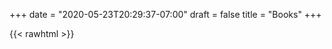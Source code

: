 +++
date = "2020-05-23T20:29:37-07:00"
draft = false
title = "Books"
+++


{{< rawhtml >}}
      <style type="text/css" media="screen">
        .gr_grid_container {
          /* customize grid container div here. eg: width: 500px; */
        }

        .gr_grid_book_container {
          /* customize book cover container div here */
          float: left;
          width: 98px;
          height: 160px;
          padding: 0px 0px;
          overflow: hidden;
        }
      </style>
      <div id="gr_grid_widget_1590292335">
        <!-- Show static html as a placeholder in case js is not enabled - javascript include will override this if things work -->
            <h2>
      <a style="text-decoration: none;" rel="nofollow" href="https://www.goodreads.com/review/list/38529766-guilherme?shelf=read&utm_medium=api&utm_source=grid_widget">Guilherme's bookshelf: read</a>
    </h2>
  <div class="gr_grid_container">
    <div class="gr_grid_book_container"><a title="As Mais Belas Coisas do Mundo" rel="nofollow" href="https://www.goodreads.com/book/show/12393343-as-mais-belas-coisas-do-mundo"><img alt="As Mais Belas Coisas do Mundo" border="0" src="https://i.gr-assets.com/images/S/compressed.photo.goodreads.com/books/1451730900l/12393343._SX98_.jpg" /></a></div>
    <div class="gr_grid_book_container"><a title="O Paraíso são os Outros" rel="nofollow" href="https://www.goodreads.com/book/show/23514087-o-para-so-s-o-os-outros"><img alt="O Paraíso são os Outros" border="0" src="https://i.gr-assets.com/images/S/compressed.photo.goodreads.com/books/1578117381l/23514087._SX98_.jpg" /></a></div>
    <div class="gr_grid_book_container"><a title="A Desobediência Civil" rel="nofollow" href="https://www.goodreads.com/book/show/17985428-a-desobedi-ncia-civil"><img alt="A Desobediência Civil" border="0" src="https://i.gr-assets.com/images/S/compressed.photo.goodreads.com/books/1369758027l/17985428._SX98_.jpg" /></a></div>
    <div class="gr_grid_book_container"><a title="A Mão Esquerda da Escuridão" rel="nofollow" href="https://www.goodreads.com/book/show/30215344-a-m-o-esquerda-da-escurid-o"><img alt="A Mão Esquerda da Escuridão" border="0" src="https://i.gr-assets.com/images/S/compressed.photo.goodreads.com/books/1463496041l/30215344._SX98_.jpg" /></a></div>
    <div class="gr_grid_book_container"><a title="O Pequeno Príncipe. Com Aquarelas do Autor" rel="nofollow" href="https://www.goodreads.com/book/show/49557364-o-pequeno-pr-ncipe-com-aquarelas-do-autor"><img alt="O Pequeno Príncipe. Com Aquarelas do Autor" border="0" src="https://i.gr-assets.com/images/S/compressed.photo.goodreads.com/books/1563387755l/49557364._SX98_SY160_.jpg" /></a></div>
    <div class="gr_grid_book_container"><a title="Afagos" rel="nofollow" href="https://www.goodreads.com/book/show/25027217-afagos"><img alt="Afagos" border="0" src="https://i.gr-assets.com/images/S/compressed.photo.goodreads.com/books/1424985754l/25027217._SX98_.jpg" /></a></div>
    <div class="gr_grid_book_container"><a title="1Q84 - Trilogia completa" rel="nofollow" href="https://www.goodreads.com/book/show/19501523-1q84---trilogia-completa"><img alt="1Q84 - Trilogia completa" border="0" src="https://i.gr-assets.com/images/S/compressed.photo.goodreads.com/books/1387211408l/19501523._SX98_.jpg" /></a></div>
    <div class="gr_grid_book_container"><a title="Alice: Aventuras de Alice no País das Maravilhas & Atráves do espelho" rel="nofollow" href="https://www.goodreads.com/book/show/6250155-alice"><img alt="Alice: Aventuras de Alice no País das Maravilhas & Atráves do espelho" border="0" src="https://i.gr-assets.com/images/S/compressed.photo.goodreads.com/books/1350419891l/6250155._SX98_.jpg" /></a></div>
    <div class="gr_grid_book_container"><a title="Sociedade do Cansaço" rel="nofollow" href="https://www.goodreads.com/book/show/30842733-sociedade-do-cansa-o"><img alt="Sociedade do Cansaço" border="0" src="https://i.gr-assets.com/images/S/compressed.photo.goodreads.com/books/1467654362l/30842733._SY160_.jpg" /></a></div>
    <div class="gr_grid_book_container"><a title="Agonia do Eros" rel="nofollow" href="https://www.goodreads.com/book/show/37944576-agonia-do-eros"><img alt="Agonia do Eros" border="0" src="https://i.gr-assets.com/images/S/compressed.photo.goodreads.com/books/1516053953l/37944576._SY160_.jpg" /></a></div>
    <div class="gr_grid_book_container"><a title="Fast, Easy Way to Learn a Language" rel="nofollow" href="https://www.goodreads.com/book/show/15848063-fast-easy-way-to-learn-a-language"><img alt="Fast, Easy Way to Learn a Language" border="0" src="https://i.gr-assets.com/images/S/compressed.photo.goodreads.com/books/1368263851l/15848063._SX98_.jpg" /></a></div>
    <div class="gr_grid_book_container"><a title="The $100 Startup: Reinvent the Way You Make a Living, Do What You Love, and Create a New Future" rel="nofollow" href="https://www.goodreads.com/book/show/12605157-the-100-startup"><img alt="The $100 Startup: Reinvent the Way You Make a Living, Do What You Love, and Create a New Future" border="0" src="https://i.gr-assets.com/images/S/compressed.photo.goodreads.com/books/1345666854l/12605157._SX98_.jpg" /></a></div>
    <div class="gr_grid_book_container"><a title="Docker for Data Science: Building Scalable and Extensible Data Infrastructure Around the Jupyter Notebook Server" rel="nofollow" href="https://www.goodreads.com/book/show/35755719-docker-for-data-science"><img alt="Docker for Data Science: Building Scalable and Extensible Data Infrastructure Around the Jupyter Notebook Server" border="0" src="https://s.gr-assets.com/assets/nophoto/book/111x148-bcc042a9c91a29c1d680899eff700a03.png" /></a></div>
    <div class="gr_grid_book_container"><a title="Building Web Applications with Flask" rel="nofollow" href="https://www.goodreads.com/book/show/25837321-building-web-applications-with-flask"><img alt="Building Web Applications with Flask" border="0" src="https://i.gr-assets.com/images/S/compressed.photo.goodreads.com/books/1435851397l/25837321._SX98_.jpg" /></a></div>
    <div class="gr_grid_book_container"><a title="The Absolute Sandman, Volume Two" rel="nofollow" href="https://www.goodreads.com/book/show/1025685.The_Absolute_Sandman_Volume_Two"><img alt="The Absolute Sandman, Volume Two" border="0" src="https://i.gr-assets.com/images/S/compressed.photo.goodreads.com/books/1347426283l/1025685._SX98_.jpg" /></a></div>
    <div class="gr_grid_book_container"><a title="Bartleby, o Escrivão - Uma história de Wall Street" rel="nofollow" href="https://www.goodreads.com/book/show/731686.Bartleby_o_Escriv_o_Uma_hist_ria_de_Wall_Street"><img alt="Bartleby, o Escrivão - Uma história de Wall Street" border="0" src="https://i.gr-assets.com/images/S/compressed.photo.goodreads.com/books/1366119165l/731686._SX98_.jpg" /></a></div>
    <div class="gr_grid_book_container"><a title="O Homem do Castelo Alto" rel="nofollow" href="https://www.goodreads.com/book/show/9487277-o-homem-do-castelo-alto"><img alt="O Homem do Castelo Alto" border="0" src="https://i.gr-assets.com/images/S/compressed.photo.goodreads.com/books/1378988374l/9487277._SX98_.jpg" /></a></div>
    <div class="gr_grid_book_container"><a title="Sandman - Edição Definitiva, Vol. 1" rel="nofollow" href="https://www.goodreads.com/book/show/8051624-sandman---edi-o-definitiva-vol-1"><img alt="Sandman - Edição Definitiva, Vol. 1" border="0" src="https://i.gr-assets.com/images/S/compressed.photo.goodreads.com/books/1271541556l/8051624._SX98_.jpg" /></a></div>
    <div class="gr_grid_book_container"><a title="Blade Runner" rel="nofollow" href="https://www.goodreads.com/book/show/894352.Blade_Runner"><img alt="Blade Runner" border="0" src="https://i.gr-assets.com/images/S/compressed.photo.goodreads.com/books/1468800944l/894352._SY160_.jpg" /></a></div>
    <div class="gr_grid_book_container"><a title="Watchmen" rel="nofollow" href="https://www.goodreads.com/book/show/472331.Watchmen"><img alt="Watchmen" border="0" src="https://i.gr-assets.com/images/S/compressed.photo.goodreads.com/books/1442239711l/472331._SX98_.jpg" /></a></div>
    <br style="clear: both"/><br/><a class="gr_grid_branding" style="font-size: .9em; color: #382110; text-decoration: none; float: right; clear: both" rel="nofollow" href="https://www.goodreads.com/user/show/38529766-guilherme">Guilherme's favorite books »</a>
  <noscript><br/>Share <a rel="nofollow" href="/">book reviews</a> and ratings with Guilherme, and even join a <a rel="nofollow" href="/group">book club</a> on Goodreads.</noscript>
  </div>

      </div>
      <script src="https://www.goodreads.com/review/grid_widget/38529766.Guilherme's%20bookshelf:%20read?cover_size=medium&hide_link=&hide_title=&num_books=100&order=d&shelf=read&sort=date_added&widget_id=1590292335" type="text/javascript" charset="utf-8"></script>

{{< /rawhtml >}}

	
